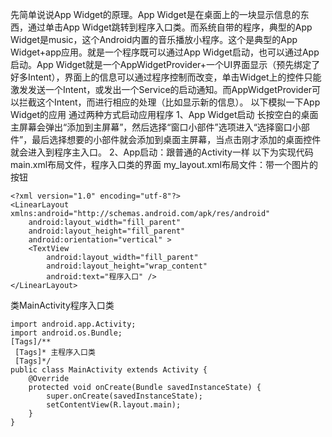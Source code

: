 先简单说说App Widget的原理。App Widget是在桌面上的一块显示信息的东西，通过单击App Widget跳转到程序入口类。而系统自带的程序，典型的App Widget是music，这个Android内置的音乐播放小程序。这个是典型的App Widget+app应用。就是一个程序既可以通过App Widget启动，也可以通过App启动。App Widget就是一个AppWidgetProvider+一个UI界面显示（预先绑定了好多Intent），界面上的信息可以通过程序控制而改变，单击Widget上的控件只能激发发送一个Intent，或发出一个Service的启动通知。而AppWidgetProvider可以拦截这个Intent，而进行相应的处理（比如显示新的信息）。
以下模拟一下App Widget的应用
通过两种方式启动应用程序
1、App Widget启动
长按空白的桌面主屏幕会弹出“添加到主屏幕”，然后选择“窗口小部件”选项进入“选择窗口小部件”，最后选择想要的小部件就会添加到桌面主屏幕，当点击刚才添加的桌面控件就会进入到程序主入口。
2、App启动：跟普通的Activity一样
以下为实现代码
main.xml布局文件，程序入口类的界面
my_layout.xml布局文件：带一个图片的按钮
```  
<?xml version="1.0" encoding="utf-8"?>
<LinearLayout xmlns:android="http://schemas.android.com/apk/res/android"
    android:layout_width="fill_parent"
    android:layout_height="fill_parent"
    android:orientation="vertical" >
    <TextView
        android:layout_width="fill_parent"
        android:layout_height="wrap_content"
        android:text="程序入口" />
</LinearLayout>
```
类MainActivity程序入口类
```  
import android.app.Activity;
import android.os.Bundle;
[Tags]/**
 [Tags]* 主程序入口类
 [Tags]*/
public class MainActivity extends Activity {
	@Override
	protected void onCreate(Bundle savedInstanceState) {
		super.onCreate(savedInstanceState);
		setContentView(R.layout.main);
	}
}
```